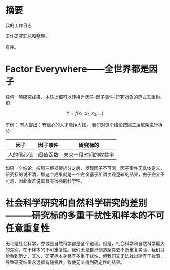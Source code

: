 # 摘要

我的工作日志

工作研究汇总和整理。

有序。

# Factor Everywhere——全世界都是因子

任何一项研究成果，本质上都可以转换为因子-因子事件-研究对象的范式去重构。即

$$ Y=f(x_1, x_2, x_3,...) $$

举例：
有人提出：有信心的人才能挣大钱。
我们对这个结论按照三层框架进行拆分：

|因子|因子事件|研究标的|
|---|---|---|
|人的信心值|阈值函数|未来一段时间的收益率|

如果一个结论，按照三层框架拆分之后，发现因子不可测，因子事件无具体定义，研究标的说不清，那这个成果就是一个完全基于所谓主观逻辑的结果，由于完全不可测，因此很难说其具有很强的科学性。


# 社会科学研究和自然科学研究的差别———研究标的多重干扰性和样本的不可任意重复性

无论是社会科学，亦或是自然科学都是这个道理。但是，社会科学和自然科学最大的差别，在于样本的不可重复性。我们无法自己创造条件去不断重复实验，我们只能看到历史，其次，研究标本身具有多重干扰性，但我们又无法找出所有干扰源，导致研究结果永远都有随机性，致使无法得到确定性的结果。